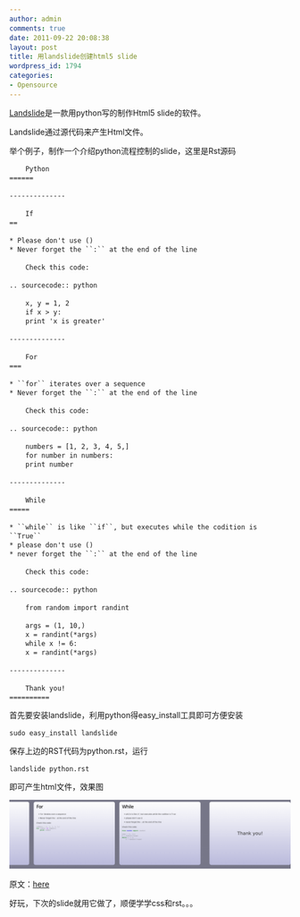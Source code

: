 ```yaml
---
author: admin
comments: true
date: 2011-09-22 20:08:38
layout: post
title: 用landslide创建html5 slide
wordpress_id: 1794
categories:
- Opensource
---
```


[Landslide](https://github.com/adamzap/landslide)是一款用python写的制作Html5 slide的软件。

Landslide通过源代码来产生Html文件。

举个例子，制作一个介绍python流程控制的slide，这里是Rst源码

        Python
    ======

    --------------

        If
    ==

    * Please don't use ()
    * Never forget the ``:`` at the end of the line

        Check this code:

    .. sourcecode:: python

        x, y = 1, 2
        if x > y:
        print 'x is greater'

    --------------

        For
    ===

    * ``for`` iterates over a sequence
    * Never forget the ``:`` at the end of the line

        Check this code:

    .. sourcecode:: python

        numbers = [1, 2, 3, 4, 5,]
        for number in numbers:
        print number

    --------------

        While
    =====

    * ``while`` is like ``if``, but executes while the codition is ``True``
    * please don't use ()
    * never forget the ``:`` at the end of the line

        Check this code:

    .. sourcecode:: python

        from random import randint

        args = (1, 10,)
        x = randint(*args)
        while x != 6:
        x = randint(*args)

    --------------

        Thank you!
    ==========

首先要安装landslide，利用python得easy_install工具即可方便安装

    sudo easy_install landslide

保存上边的RST代码为python.rst，运行

    landslide python.rst

即可产生html文件，效果图

[![](/media/images/2011-09-22-landslide-make-html5-slide/1316693142881-uploadscreenshot-dot-com-1024x250.png)](/media/images/2011-09-22-landslide-make-html5-slide/1316693142881-uploadscreenshot-dot-com-1024x250.pnghttp://www.freetstar.com/wp-content/uploads/2011/09/1316693142881-uploadscreenshot-dot-com.png)

原文：[here](http://f.souza.cc/2011/09/creating-html-5-slide-presentations-using-landslide/)

好玩，下次的slide就用它做了，顺便学学css和rst。。。
